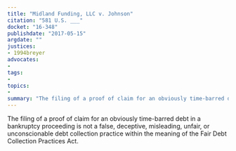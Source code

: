 ```yaml
---
title: "Midland Funding, LLC v. Johnson"
citation: "581 U.S. ___"
docket: "16-348"
publishdate: "2017-05-15"
argdate: ""
justices:
- 1994breyer
advocates:
- 
tags:
- 
topics:
- 
summary: "The filing of a proof of claim for an obviously time-barred debt in a bankruptcy proceeding is not a false, deceptive, misleading, unfair, or unconscionable debt collection practice within the meaning of the Fair Debt Collection Practices Act."
---
```

The filing of a proof of claim for an obviously time-barred debt in a bankruptcy proceeding is not a false, deceptive, misleading, unfair, or unconscionable debt collection practice within the meaning of the Fair Debt Collection Practices Act.

